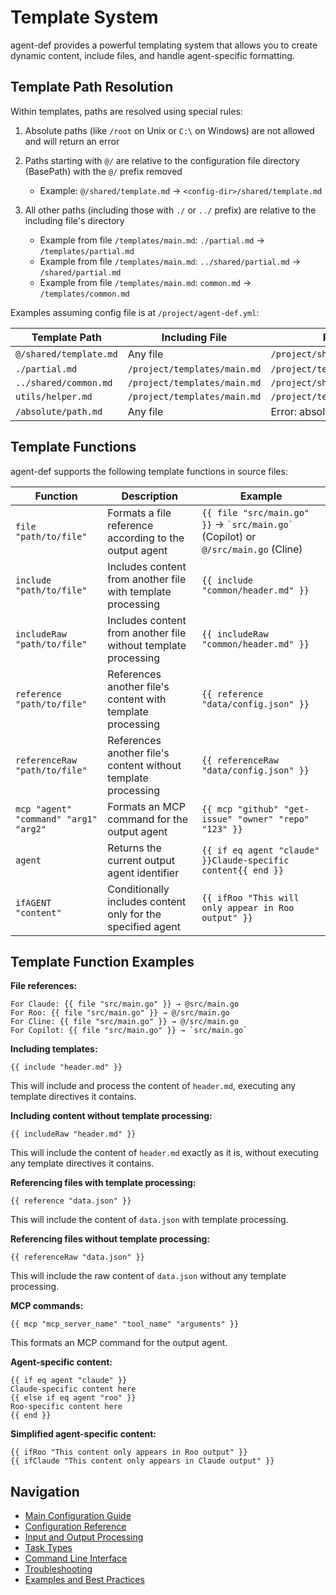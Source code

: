 # Template System

agent-def provides a powerful templating system that allows you to create dynamic content, include files, and handle agent-specific formatting.

## Template Path Resolution

Within templates, paths are resolved using special rules:

1. Absolute paths (like `/root` on Unix or `C:\` on Windows) are not allowed and will return an error

2. Paths starting with `@/` are relative to the configuration file directory (BasePath) with the `@/` prefix removed
   - Example: `@/shared/template.md` → `<config-dir>/shared/template.md`
   
3. All other paths (including those with `./` or `../` prefix) are relative to the including file's directory
   - Example from file `/templates/main.md`: `./partial.md` → `/templates/partial.md`
   - Example from file `/templates/main.md`: `../shared/partial.md` → `/shared/partial.md`
   - Example from file `/templates/main.md`: `common.md` → `/templates/common.md`

Examples assuming config file is at `/project/agent-def.yml`:

| Template Path | Including File | Resolved Path |
|---------------|----------------|---------------|
| `@/shared/template.md` | Any file | `/project/shared/template.md` |
| `./partial.md` | `/project/templates/main.md` | `/project/templates/partial.md` |
| `../shared/common.md` | `/project/templates/main.md` | `/project/shared/common.md` |
| `utils/helper.md` | `/project/templates/main.md` | `/project/templates/utils/helper.md` |
| `/absolute/path.md` | Any file | Error: absolute paths are not allowed |

## Template Functions

agent-def supports the following template functions in source files:

| Function | Description | Example |
|----------|-------------|---------|
| `file "path/to/file"` | Formats a file reference according to the output agent | `{{ file "src/main.go" }}` → `` `src/main.go` `` (Copilot) or `@/src/main.go` (Cline) |
| `include "path/to/file"` | Includes content from another file with template processing | `{{ include "common/header.md" }}` |
| `includeRaw "path/to/file"` | Includes content from another file without template processing | `{{ includeRaw "common/header.md" }}` |
| `reference "path/to/file"` | References another file's content with template processing | `{{ reference "data/config.json" }}` |
| `referenceRaw "path/to/file"` | References another file's content without template processing | `{{ referenceRaw "data/config.json" }}` |
| `mcp "agent" "command" "arg1" "arg2"` | Formats an MCP command for the output agent | `{{ mcp "github" "get-issue" "owner" "repo" "123" }}` |
| `agent` | Returns the current output agent identifier | `{{ if eq agent "claude" }}Claude-specific content{{ end }}` |
| `ifAGENT "content"` | Conditionally includes content only for the specified agent | `{{ ifRoo "This will only appear in Roo output" }}` |

## Template Function Examples

**File references:**
```
For Claude: {{ file "src/main.go" }} → @src/main.go
For Roo: {{ file "src/main.go" }} → @/src/main.go
For Cline: {{ file "src/main.go" }} → @/src/main.go
For Copilot: {{ file "src/main.go" }} → `src/main.go`
```

**Including templates:**
```
{{ include "header.md" }}
```
This will include and process the content of `header.md`, executing any template directives it contains.

**Including content without template processing:**
```
{{ includeRaw "header.md" }}
```
This will include the content of `header.md` exactly as it is, without executing any template directives it contains.

**Referencing files with template processing:**
```
{{ reference "data.json" }}
```
This will include the content of `data.json` with template processing.

**Referencing files without template processing:**
```
{{ referenceRaw "data.json" }}
```
This will include the raw content of `data.json` without any template processing.

**MCP commands:**
```
{{ mcp "mcp_server_name" "tool_name" "arguments" }}
```
This formats an MCP command for the output agent.

**Agent-specific content:**
```
{{ if eq agent "claude" }}
Claude-specific content here
{{ else if eq agent "roo" }}
Roo-specific content here
{{ end }}
```

**Simplified agent-specific content:**
```
{{ ifRoo "This content only appears in Roo output" }}
{{ ifClaude "This content only appears in Claude output" }}
```

## Navigation

- [Main Configuration Guide](config.md)
- [Configuration Reference](config-reference.md)
- [Input and Output Processing](input-output.md)
- [Task Types](task-types.md)
- [Command Line Interface](cli.md)
- [Troubleshooting](troubleshooting.md)
- [Examples and Best Practices](examples.md)